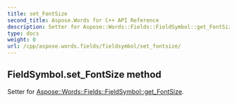 ```yaml
---
title: set_FontSize
second_title: Aspose.Words for C++ API Reference
description: Setter for Aspose::Words::Fields::FieldSymbol::get_FontSize. 
type: docs
weight: 0
url: /cpp/aspose.words.fields/fieldsymbol/set_fontsize/
---
```

## FieldSymbol.set_FontSize method


Setter for [Aspose::Words::Fields::FieldSymbol::get_FontSize](./get_fontsize/).

